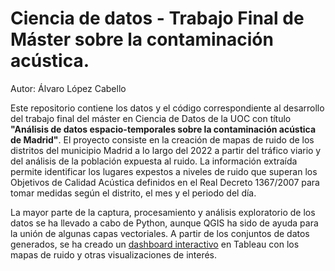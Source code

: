 # Ciencia de datos - Trabajo Final de Máster sobre la contaminación acústica.

Autor: Álvaro López Cabello

Este repositorio contiene los datos y el código correspondiente al desarrollo del trabajo final del máster en Ciencia de Datos de la UOC con título **"Análisis de datos espacio-temporales sobre la contaminación acústica de Madrid"**. El proyecto consiste en la creación de mapas de ruido de los distritos del municipio Madrid a lo largo del 2022 a partir del tráfico viario y del análisis de la población expuesta al ruido. La información extraída permite identificar los lugares expestos a niveles de ruido que superan los Objetivos de Calidad Acústica definidos en el Real Decreto 1367/2007 para tomar medidas según el distrito, el mes y el periodo del día.

La mayor parte de la captura, procesamiento y análisis exploratorio de los datos se ha llevado a cabo de Python, aunque QGIS ha sido de ayuda para la unión de algunas capas vectoriales. A partir de los conjuntos de datos generados, se ha creado un [dashboard interactivo](https://public.tableau.com/app/profile/.lvaro.l.pez7412/viz/Contaminacinacstica/Dashboard2) en Tableau con los mapas de ruido y otras visualizaciones de interés.


